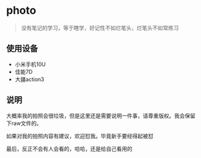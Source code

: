 # photo
> 没有笔记的学习，等于瞎学，好记性不如烂笔头，烂笔头不如常练习

## 使用设备
- 小米手机10U
- 佳能7D
- 大疆action3

## 说明

大概率我的拍照会很垃圾，但是这里还是需要说明一件事，请尊重版权。我会保留下raw文件的。

如果对我的拍照内容有建议，欢迎怼我。毕竟新手要经得起被怼

最后，反正不会有人会看的，哈哈，还是给自己看用的
